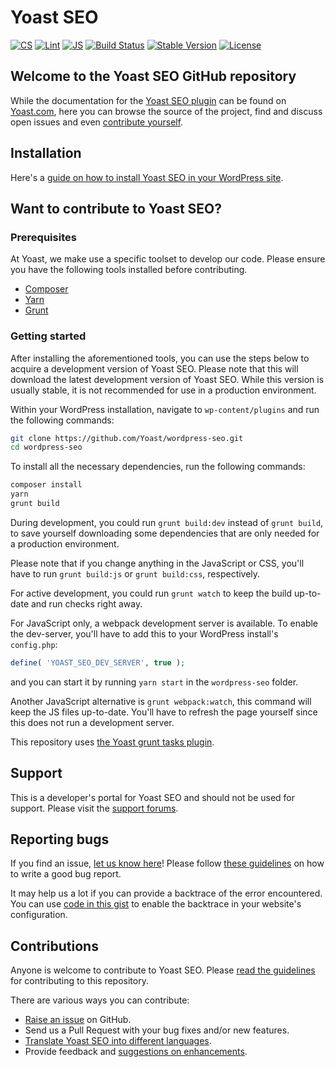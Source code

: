 # Yoast SEO

[![CS](https://github.com/Yoast/wordpress-seo/actions/workflows/cs.yml/badge.svg)](https://github.com/Yoast/wordpress-seo/actions/workflows/cs.yml)
[![Lint](https://github.com/Yoast/wordpress-seo/actions/workflows/lint.yml/badge.svg)](https://github.com/Yoast/wordpress-seo/actions/workflows/lint.yml)
[![JS](https://github.com/Yoast/wordpress-seo/actions/workflows/js.yml/badge.svg)](https://github.com/Yoast/wordpress-seo/actions/workflows/js.yml)
[![Build Status](https://api.travis-ci.com/Yoast/wordpress-seo.svg?branch=master)](https://travis-ci.com/Yoast/wordpress-seo)
[![Stable Version](https://poser.pugx.org/yoast/wordpress-seo/v/stable.svg)](https://packagist.org/packages/yoast/wordpress-seo)
[![License](https://poser.pugx.org/yoast/wordpress-seo/license.svg)](https://packagist.org/packages/yoast/wordpress-seo)

## Welcome to the Yoast SEO GitHub repository


While the documentation for the [Yoast SEO plugin](https://yoa.st/1ul) can be found on [Yoast.com](https://yoa.st/1um), here
you can browse the source of the project, find and discuss open issues and even
[contribute yourself](.github/CONTRIBUTING.md).

## Installation

Here's a [guide on how to install Yoast SEO in your WordPress site](https://yoa.st/1un).

## Want to contribute to Yoast SEO?

### Prerequisites

At Yoast, we make use a specific toolset to develop our code. Please ensure you have the following tools installed before contributing.

* [Composer](https://getcomposer.org/)
* [Yarn](https://yarnpkg.com/en/)
* [Grunt](https://gruntjs.com/)

### Getting started
After installing the aforementioned tools, you can use the steps below to acquire a development version of Yoast SEO.
Please note that this will download the latest development version of Yoast SEO. While this version is usually stable,
it is not recommended for use in a production environment.

Within your WordPress installation, navigate to `wp-content/plugins` and run the following commands:
```bash
git clone https://github.com/Yoast/wordpress-seo.git
cd wordpress-seo
```

To install all the necessary dependencies, run the following commands:
```bash
composer install
yarn
grunt build
```

During development, you could run `grunt build:dev` instead of `grunt build`, to save yourself downloading some dependencies that are only needed for a production environment.

Please note that if you change anything in the JavaScript or CSS, you'll have to run `grunt build:js` or `grunt build:css`, respectively.

For active development, you could run `grunt watch` to keep the build up-to-date and run checks right away.

For JavaScript only, a webpack development server is available. To enable the dev-server, you'll have to add this to your WordPress install's `config.php`:
```php
define( 'YOAST_SEO_DEV_SERVER', true );
```
and you can start it by running `yarn start` in the `wordpress-seo` folder.

Another JavaScript alternative is `grunt webpack:watch`, this command will keep the JS files up-to-date. You'll have to refresh the page yourself since this does not run a development server.

This repository uses [the Yoast grunt tasks plugin](https://github.com/Yoast/plugin-grunt-tasks).

## Support

This is a developer's portal for Yoast SEO and should not be used for support. Please visit the
[support forums](https://wordpress.org/support/plugin/wordpress-seo).

## Reporting bugs

If you find an issue, [let us know here](https://github.com/yoast/wordpress-seo/issues/new)! Please follow [these guidelines](https://yoa.st/1uo) on how to write a good bug report.

It may help us a lot if you can provide a backtrace of the error encountered. You can use [code in this gist](https://gist.github.com/jrfnl/5925642) to enable the backtrace in your website's configuration.

## Contributions

Anyone is welcome to contribute to Yoast SEO. Please
[read the guidelines](.github/CONTRIBUTING.md) for contributing to this
repository.

There are various ways you can contribute:

* [Raise an issue](https://github.com/yoast/wordpress-seo/issues) on GitHub.
* Send us a Pull Request with your bug fixes and/or new features.
* [Translate Yoast SEO into different languages](http://translate.yoast.com/projects/wordpress-seo/).
* Provide feedback and [suggestions on enhancements](https://github.com/yoast/wordpress-seo/issues?direction=desc&labels=Enhancement&page=1&sort=created&state=open).
